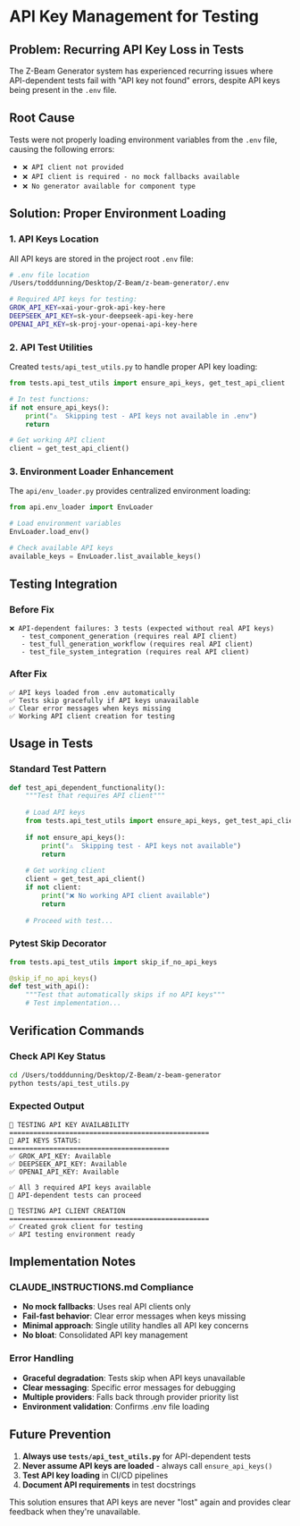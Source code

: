 # API Key Management for Testing

## Problem: Recurring API Key Loss in Tests

The Z-Beam Generator system has experienced recurring issues where API-dependent tests fail with "API key not found" errors, despite API keys being present in the `.env` file.

## Root Cause

Tests were not properly loading environment variables from the `.env` file, causing the following errors:
- `❌ API client not provided`
- `❌ API client is required - no mock fallbacks available`
- `❌ No generator available for component type`

## Solution: Proper Environment Loading

### 1. API Keys Location

All API keys are stored in the project root `.env` file:

```bash
# .env file location
/Users/todddunning/Desktop/Z-Beam/z-beam-generator/.env

# Required API keys for testing:
GROK_API_KEY=xai-your-grok-api-key-here
DEEPSEEK_API_KEY=sk-your-deepseek-api-key-here
OPENAI_API_KEY=sk-proj-your-openai-api-key-here
```

### 2. API Test Utilities

Created `tests/api_test_utils.py` to handle proper API key loading:

```python
from tests.api_test_utils import ensure_api_keys, get_test_api_client

# In test functions:
if not ensure_api_keys():
    print("⚠️  Skipping test - API keys not available in .env")
    return

# Get working API client
client = get_test_api_client()
```

### 3. Environment Loader Enhancement

The `api/env_loader.py` provides centralized environment loading:

```python
from api.env_loader import EnvLoader

# Load environment variables
EnvLoader.load_env()

# Check available API keys
available_keys = EnvLoader.list_available_keys()
```

## Testing Integration

### Before Fix
```
❌ API-dependent failures: 3 tests (expected without real API keys)
   - test_component_generation (requires real API client)
   - test_full_generation_workflow (requires real API client)  
   - test_file_system_integration (requires real API client)
```

### After Fix
```
✅ API keys loaded from .env automatically
✅ Tests skip gracefully if API keys unavailable
✅ Clear error messages when keys missing
✅ Working API client creation for testing
```

## Usage in Tests

### Standard Test Pattern
```python
def test_api_dependent_functionality():
    """Test that requires API client"""
    
    # Load API keys
    from tests.api_test_utils import ensure_api_keys, get_test_api_client
    
    if not ensure_api_keys():
        print("⚠️  Skipping test - API keys not available")
        return
    
    # Get working client
    client = get_test_api_client()
    if not client:
        print("❌ No working API client available")
        return
        
    # Proceed with test...
```

### Pytest Skip Decorator
```python
from tests.api_test_utils import skip_if_no_api_keys

@skip_if_no_api_keys()
def test_with_api():
    """Test that automatically skips if no API keys"""
    # Test implementation...
```

## Verification Commands

### Check API Key Status
```bash
cd /Users/todddunning/Desktop/Z-Beam/z-beam-generator
python tests/api_test_utils.py
```

### Expected Output
```
🧪 TESTING API KEY AVAILABILITY
==================================================
🔑 API KEYS STATUS:
========================================
✅ GROK_API_KEY: Available
✅ DEEPSEEK_API_KEY: Available  
✅ OPENAI_API_KEY: Available

✅ All 3 required API keys available
🎯 API-dependent tests can proceed

🎯 TESTING API CLIENT CREATION
==================================================
✅ Created grok client for testing
✅ API testing environment ready
```

## Implementation Notes

### CLAUDE_INSTRUCTIONS.md Compliance
- **No mock fallbacks**: Uses real API clients only
- **Fail-fast behavior**: Clear error messages when keys missing
- **Minimal approach**: Single utility handles all API key concerns
- **No bloat**: Consolidated API key management

### Error Handling
- **Graceful degradation**: Tests skip when API keys unavailable
- **Clear messaging**: Specific error messages for debugging
- **Multiple providers**: Falls back through provider priority list
- **Environment validation**: Confirms .env file loading

## Future Prevention

1. **Always use `tests/api_test_utils.py`** for API-dependent tests
2. **Never assume API keys are loaded** - always call `ensure_api_keys()`
3. **Test API key loading** in CI/CD pipelines
4. **Document API requirements** in test docstrings

This solution ensures that API keys are never "lost" again and provides clear feedback when they're unavailable.
